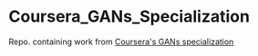 # Coursera_GANs_Specialization
Repo. containing work from [Coursera's GANs specialization](https://www.coursera.org/courses?query=generative%20adversarial%20networks&amp;utm_source=gg&amp;utm_medium=sem&amp;utm_content=01-CatalogDSA-ML1-US&amp;campaignid=9918777773&amp;adgroupid=100491712477&amp;device=c&amp;keyword=&amp;matchtype=b&amp;network=g&amp;devicemodel=&amp;adpostion=&amp;creativeid=432357975999&amp;hide_mobile_promo&amp;gclid=Cj0KCQiAnb79BRDgARIsAOVbhRoc1-KJCWTA3ROPB2v8ODWJQXSZRBG3Z6eFnjcIiFVWIasxq-yUGIMaAvveEALw_wcB)
